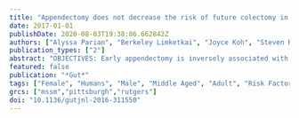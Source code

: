 ```yaml
---
title: "Appendectomy does not decrease the risk of future colectomy in UC: results from a large cohort and meta-analysis"
date: 2017-01-01
publishDate: 2020-08-03T19:38:06.662842Z
authors: ["Alyssa Parian", "Berkeley Limketkai", "Joyce Koh", "Steven R. Brant", "Alain Bitton", "Judy H. Cho", "Richard H. Duerr", "Dermot P. McGovern", "Deborah D. Proctor", "Miguel D. Regueiro", "John D. Rioux", "Phil Schumm", "Kent D. Taylor", "Mark S. Silverberg", "A. Hillary Steinhart", "Ruben Hernaez", "Mark Lazarev"]
publication_types: ["2"]
abstract: "OBJECTIVES: Early appendectomy is inversely associated with the development of UC. However, the impact of appendectomy on the clinical course of UC is controversial, generally favouring a milder disease course. We aim to describe the effect appendectomy has on the disease course of UC with focus on the timing of appendectomy in relation to UC diagnosis. DESIGN: Using the National Institute of Diabetes and Digestive and Kidney Diseases Inflammatory Bowel Disease Genetics Consortium database of patients with UC, the risk of colectomy was compared between patients who did and did not undergo appendectomy. In addition, we performed a meta-analysis of studies that examined the association between appendectomy and colectomy. RESULTS: 2980 patients with UC were initially included. 111 (4.4%) patients with UC had an appendectomy; of which 63 were performed prior to UC diagnosis and 48 after diagnosis. In multivariable analysis, appendectomy performed at any time was an independent risk factor for colectomy (OR 1.9, 95% CI 1.1 to 3.1), with appendectomy performed after UC diagnosis most strongly associated with colectomy (OR 2.2, 95% CI 1.1 to 4.5). An updated meta-analysis showed appendectomy performed either prior to or after UC diagnosis had no effect on colectomy rates. CONCLUSIONS: Appendectomy performed at any time in relation to UC diagnosis was not associated with a decrease in severity of disease. In fact, appendectomy after UC diagnosis may be associated with a higher risk of colectomy. These findings question the proposed use of appendectomy as treatment for UC."
featured: false
publication: "*Gut*"
tags: ["Female", "Humans", "Male", "Middle Aged", "Adult", "Risk Factors", "Young Adult", "Adolescent", "Time Factors", "Colitis", "Ulcerative", "Smoking", "Severity of Illness Index", "Databases", "Factual", "Retrospective Studies", "INFLAMMATORY BOWEL DISEASE", "ULCERATIVE COLITIS", "Appendectomy", "APPENDIX", "Colectomy", "COLORECTAL SURGERY", "*APPENDIX", "*COLORECTAL SURGERY", "*INFLAMMATORY BOWEL DISEASE", "*ULCERATIVE COLITIS", "Appendectomy/*statistics & numerical data", "Colectomy/*statistics & numerical data", "Colitis", "Ulcerative/diagnosis/*surgery"]
grcs: ["mssm","pittsburgh","rutgers"]
doi: "10.1136/gutjnl-2016-311550"
---
```


